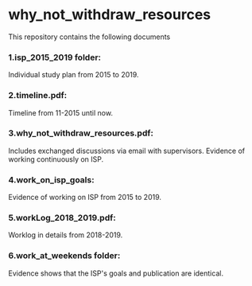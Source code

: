 # why_not_withdraw_resources

This repository contains the following documents

### 1.isp_2015_2019 folder:
Individual study plan from 2015 to 2019.

### 2.timeline.pdf:
Timeline from 11-2015 until now.

### 3.why_not_withdraw_resources.pdf:
Includes exchanged discussions via email with supervisors.
Evidence of working continuously on ISP.

### 4.work_on_isp_goals:
Evidence of working on ISP from 2015 to 2019.

### 5.workLog_2018_2019.pdf:
Worklog in details from 2018-2019.

### 6.work_at_weekends folder:
Evidence shows that the ISP's goals and publication are identical.

